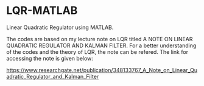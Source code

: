 # LQR-MATLAB
Linear Quadratic Regulator using MATLAB.

The codes are based on my lecture note on LQR titled A NOTE ON LINEAR QUADRATIC REGULATOR AND KALMAN FILTER. 
For a better understanding of the codes and the theory of LQR, the note can be refered. The link for accessing the note is given below:

https://www.researchgate.net/publication/348133767_A_Note_on_Linear_Quadratic_Regulator_and_Kalman_Filter
